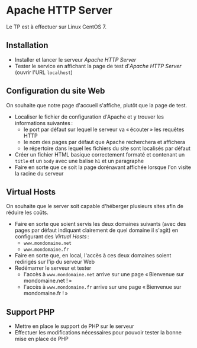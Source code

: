 # Apache HTTP Server

Le TP est à effectuer sur Linux CentOS 7.

## Installation

- Installer et lancer le serveur _Apache HTTP Server_
- Tester le service en affichant la page de test d'_Apache HTTP Server_ (ouvrir l'URL `localhost`)

## Configuration du site Web

On souhaite que notre page d'accueil s'affiche, plutôt que la page de test.

- Localiser le fichier de configuration d'Apache et y trouver les informations suivantes :
  - le port par défaut sur lequel le serveur va « écouter » les requêtes HTTP
  - le nom des pages par défaut que Apache recherchera et affichera
  - le répertoire dans lequel les fichiers du site sont localisés par défaut
- Créer un fichier HTML basique correctement formaté et contenant un `title` et un `body` avec une balise `h1` et un paragraphe
- Faire en sorte que ce soit la page dorénavant affichée lorsque l'on visite la racine du serveur

## Virtual Hosts

On souhaite que le server soit capable d'héberger plusieurs sites afin de réduire les coûts.

- Faire en sorte que soient servis les deux domaines suivants (avec des pages par défaut indiquant clairement de quel domaine il s'agit) en configurant des *Virtual Hosts* :
  - `www.mondomaine.net`
  - `www.mondomaine.fr`
- Faire en sorte que, en local, l'accès à ces deux domaines soient redirigés sur l'ip du serveur Web
- Redémarrer le serveur et tester
  - l'accès à `www.mondomaine.net` arrive sur une page « Bienvenue sur mondomaine.net ! »
  - l'accès à `www.mondomaine.fr` arrive sur une page « Bienvenue sur mondomaine.fr ! »

## Support PHP

- Mettre en place le support de PHP sur le serveur
- Effectuer les modifications nécessaires pour pouvoir tester la bonne mise en place de PHP
